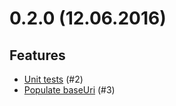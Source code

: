# 0.2.0 (12.06.2016)

## Features
* [Unit tests](https://github.com/andrewcurioso/raml-serverless/issues/2) (#2)
* [Populate baseUri](https://github.com/andrewcurioso/raml-serverless/issues/3) (#3)
